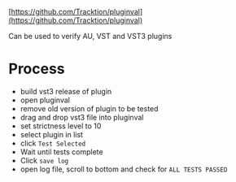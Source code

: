 [https://github.com/Tracktion/pluginval](https://github.com/Tracktion/pluginval)

Can be used to verify AU, VST and VST3 plugins

# Process
- build vst3 release of plugin
- open pluginval
- remove old version of plugin to be tested
- drag and drop vst3 file into pluginval
- set strictness level to 10
- select plugin in list
- click `Test Selected`
- Wait until tests complete
- Click `save log`
- open log file, scroll to bottom and check for `ALL TESTS PASSED` 
